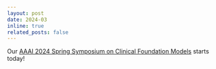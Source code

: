 ```yaml
---
layout: post
date: 2024-03
inline: true
related_posts: false
---
```


Our <a href="https://clinicalfoundationmodels.github.io/">AAAI 2024 Spring Symposium on Clinical Foundation Models</a> starts today!
